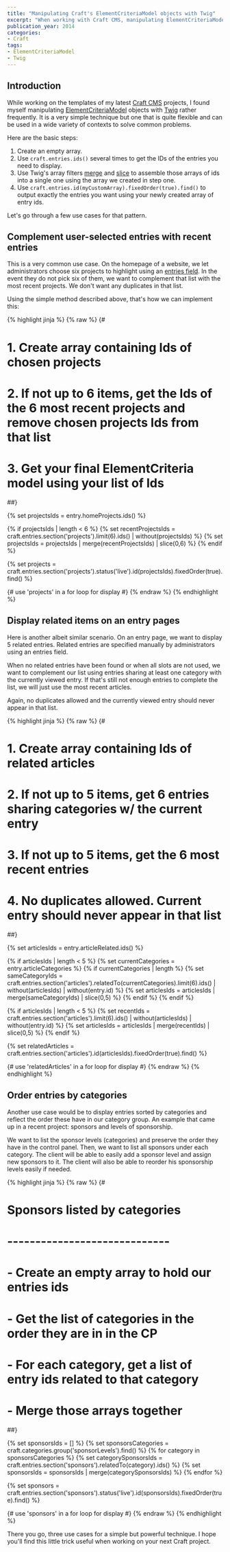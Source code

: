 ```yaml
---
title: "Manipulating Craft's ElementCriteriaModel objects with Twig"
excerpt: "When working with Craft CMS, manipulating ElementCriteriaModel objects with Twig makes for leaner and meaner templates. Relatively complex functionalities can also be built pretty easily."
publication_year: 2014
categories:
- Craft
tags:
- ElementCriteriaModel
- Twig
---
```


## Introduction

While working on the templates of my latest [Craft CMS](http://buildwithcraft.com/) projects, I found myself manipulating [ElementCriteriaModel](http://buildwithcraft.com/docs/templating/elementcriteriamodel) objects with [Twig](http://twig.sensiolabs.org/) rather frequently. It is a very simple technique but one that is quite flexible and can be used in a wide variety of contexts to solve common problems.

Here are the basic steps:

1. Create an empty array.
2. Use `craft.entries.ids()` several times to get the IDs of the entries you need to display.
3. Use Twig's array filters [merge](http://twig.sensiolabs.org/doc/filters/merge.html) and [slice](http://twig.sensiolabs.org/doc/filters/slice.html) to assemble those arrays of ids into a single one using the array we created in step one.
4. Use `craft.entries.id(myCustomArray).fixedOrder(true).find()` to output exactly the entries you want using your newly created array of entry ids.

Let's go through a few use cases for that pattern.

## Complement user-selected entries with recent entries

This is a very common use case. On the homepage of a website, we let administrators choose six projects to highlight using an [entries field](http://buildwithcraft.com/docs/entries-fields). In the event they do not pick six of them, we want to complement that list with the most recent projects. We don't want any duplicates in that list.

Using the simple method described above, that's how we can implement this:

{% highlight jinja %}
{% raw %}
{#
 # 1. Create array containing Ids of chosen projects
 # 2. If not up to 6 items, get the Ids of the 6 most recent projects and remove chosen projects Ids from that list
 # 3. Get your final ElementCriteria model using your list of Ids
##}

{% set projectsIds = entry.homeProjects.ids() %}

{% if projectsIds | length < 6 %}
    {% set recentProjectsIds = craft.entries.section('projects').limit(6).ids() | without(projectsIds) %}
    {% set projectsIds = projectsIds | merge(recentProjectsIds) | slice(0,6) %}
{% endif %}

{% set projects = craft.entries.section('projects').status('live').id(projectsIds).fixedOrder(true).find() %}

{# use 'projects' in a for loop for display #}
{% endraw %}
{% endhighlight %}

## Display related items on an entry pages

Here is another albeit similar scenario. On an entry page, we want to display 5 related entries. Related entries are specified manually by administrators using an entries field.

When no related entries have been found or when all slots are not used, we want to complement our list using entries sharing at least one category with the currently viewed entry. If that's still not enough entries to complete the list, we will just use the most recent articles.

Again, no duplicates allowed and the currently viewed entry should never appear in that list.

{% highlight jinja %}
{% raw %}
{#
 # 1. Create array containing Ids of related articles
 # 2. If not up to 5 items, get 6 entries sharing categories w/ the current entry
 # 3. If not up to 5 items, get the 6 most recent entries
 # 4. No duplicates allowed. Current entry should never appear in that list
##}

{% set articlesIds = entry.articleRelated.ids() %}

{% if articlesIds | length < 5 %}
  {% set currentCategories = entry.articleCategories %}
  {% if currentCategories | length %}
    {% set sameCategoryIds = craft.entries.section('articles').relatedTo(currentCategories).limit(6).ids() | without(articlesIds) | without(entry.id) %}
    {% set articlesIds = articlesIds | merge(sameCategoryIds) | slice(0,5) %}
  {% endif %}
{% endif %}

{% if articlesIds | length < 5 %}
  {% set recentIds = craft.entries.section('articles').limit(6).ids() | without(articlesIds) | without(entry.id) %}
  {% set articlesIds = articlesIds | merge(recentIds) | slice(0,5) %}
{% endif %}

{% set relatedArticles = craft.entries.section('articles').id(articlesIds).fixedOrder(true).find() %}

{# use 'relatedArticles' in a for loop for display #}
{% endraw %}
{% endhighlight %}

## Order entries by categories

Another use case would be to display entries sorted by categories and reflect the order these have in our category group. An example that came up in a recent project: sponsors and levels of sponsorship.

We want to list the sponsor levels (categories) and preserve the order they have in the control panel. Then, we want to list all sponsors under each category. The client will be able to easily add a sponsor level and assign new sponsors to it. The client will also be able to reorder his sponsorship levels easily if needed.

{% highlight jinja %}
{% raw %}
{#
 # Sponsors listed by categories
 # -----------------------------
 # - Create an empty array to hold our entries ids
 # - Get the list of categories in the order they are in in the CP
 # - For each category, get a list of entry ids related to that category
 # - Merge those arrays together
##}

{% set sponsorsIds = [] %}
{% set sponsorsCategories = craft.categories.group('sponsorLevels').find() %}
{% for category in sponsorsCategories %}
  {% set categorySponsorsIds = craft.entries.section('sponsors').relatedTo(category).ids() %}
  {% set sponsorsIds = sponsorsIds | merge(categorySponsorsIds) %}
{% endfor %}

{% set sponsors = craft.entries.section('sponsors').status('live').id(sponsorsIds).fixedOrder(true).find() %}

{# use 'sponsors' in a for loop for display #}
{% endraw %}
{% endhighlight %}

There you go, three use cases for a simple but powerful technique. I hope you'll find this little trick useful when working on your next Craft project.